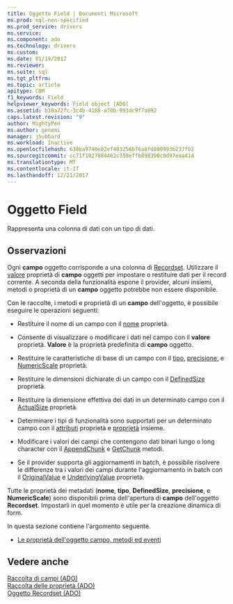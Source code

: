 ```yaml
---
title: Oggetto Field | Documenti Microsoft
ms.prod: sql-non-specified
ms.prod_service: drivers
ms.service: 
ms.component: ado
ms.technology: drivers
ms.custom: 
ms.date: 01/19/2017
ms.reviewer: 
ms.suite: sql
ms.tgt_pltfrm: 
ms.topic: article
apitype: COM
f1_keywords: Field
helpviewer_keywords: Field object [ADO]
ms.assetid: b10a72fc-3c4b-4186-a70b-993dc9f7a092
caps.latest.revision: "9"
author: MightyPen
ms.author: genemi
manager: jhubbard
ms.workload: Inactive
ms.openlocfilehash: 638ba9740e02ef403256b76a8fd800993b237fb2
ms.sourcegitcommit: cc71f1027884462c359effb898390c8d97eaa414
ms.translationtype: MT
ms.contentlocale: it-IT
ms.lasthandoff: 12/21/2017
---
```

# <a name="field-object"></a>Oggetto Field
Rappresenta una colonna di dati con un tipo di dati.  
  
## <a name="remarks"></a>Osservazioni  
 Ogni **campo** oggetto corrisponde a una colonna di [Recordset](../../../ado/reference/ado-api/recordset-object-ado.md). Utilizzare il [valore](../../../ado/reference/ado-api/value-property-ado.md) proprietà di **campo** oggetti per impostare o restituire dati per il record corrente. A seconda della funzionalità espone il provider, alcuni insiemi, metodi o proprietà di un **campo** oggetto potrebbe non essere disponibile.  
  
 Con le raccolte, i metodi e proprietà di un **campo** dell'oggetto, è possibile eseguire le operazioni seguenti:  
  
-   Restituire il nome di un campo con il [nome](../../../ado/reference/ado-api/name-property-ado.md) proprietà.  
  
-   Consente di visualizzare o modificare i dati nel campo con il **valore** proprietà. **Valore** è la proprietà predefinita di **campo** oggetto.  
  
-   Restituire le caratteristiche di base di un campo con il [tipo](../../../ado/reference/ado-api/type-property-ado.md), [precisione](../../../ado/reference/ado-api/precision-property-ado.md), e [NumericScale](../../../ado/reference/ado-api/numericscale-property-ado.md) proprietà.  
  
-   Restituire le dimensioni dichiarate di un campo con il [DefinedSize](../../../ado/reference/ado-api/definedsize-property.md) proprietà.  
  
-   Restituire la dimensione effettiva dei dati in un determinato campo con il [ActualSize](../../../ado/reference/ado-api/actualsize-property-ado.md) proprietà.  
  
-   Determinare i tipi di funzionalità sono supportati per un determinato campo con il [attributi](../../../ado/reference/ado-api/attributes-property-ado.md) proprietà e [proprietà](../../../ado/reference/ado-api/properties-collection-ado.md) insieme.  
  
-   Modificare i valori dei campi che contengono dati binari lungo o long character con il [AppendChunk](../../../ado/reference/ado-api/appendchunk-method-ado.md) e [GetChunk](../../../ado/reference/ado-api/getchunk-method-ado.md) metodi.  
  
-   Se il provider supporta gli aggiornamenti in batch, è possibile risolvere le differenze tra i valori dei campi durante l'aggiornamento in batch con il [OriginalValue](../../../ado/reference/ado-api/originalvalue-property-ado.md) e [UnderlyingValue](../../../ado/reference/ado-api/underlyingvalue-property.md) proprietà.  
  
 Tutte le proprietà dei metadati (**nome**, **tipo**, **DefinedSize**, **precisione**, e **NumericScale**) sono disponibili prima dell'apertura di **campo** dell'oggetto **Recordset**. Impostarli in quel momento è utile per la creazione dinamica di form.  
  
 In questa sezione contiene l'argomento seguente.  
  
-   [Le proprietà dell'oggetto campo, metodi ed eventi](../../../ado/reference/ado-api/field-object-properties-methods-and-events.md)  
  
## <a name="see-also"></a>Vedere anche  
 [Raccolta di campi (ADO)](../../../ado/reference/ado-api/fields-collection-ado.md)   
 [Raccolta delle proprietà (ADO)](../../../ado/reference/ado-api/properties-collection-ado.md)   
 [Oggetto Recordset (ADO)](../../../ado/reference/ado-api/recordset-object-ado.md)
